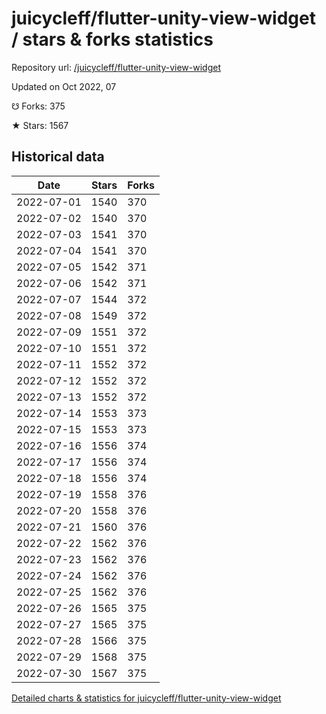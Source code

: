 # juicycleff/flutter-unity-view-widget / stars & forks statistics

Repository url: [/juicycleff/flutter-unity-view-widget](https://github.com/juicycleff/flutter-unity-view-widget)

Updated on Oct 2022, 07

☋ Forks: 375

★ Stars: 1567

## Historical data
| Date | Stars | Forks |
|------|-------|-------|
| 2022-07-01 | 1540 | 370 | 
| 2022-07-02 | 1540 | 370 | 
| 2022-07-03 | 1541 | 370 | 
| 2022-07-04 | 1541 | 370 | 
| 2022-07-05 | 1542 | 371 | 
| 2022-07-06 | 1542 | 371 | 
| 2022-07-07 | 1544 | 372 | 
| 2022-07-08 | 1549 | 372 | 
| 2022-07-09 | 1551 | 372 | 
| 2022-07-10 | 1551 | 372 | 
| 2022-07-11 | 1552 | 372 | 
| 2022-07-12 | 1552 | 372 | 
| 2022-07-13 | 1552 | 372 | 
| 2022-07-14 | 1553 | 373 | 
| 2022-07-15 | 1553 | 373 | 
| 2022-07-16 | 1556 | 374 | 
| 2022-07-17 | 1556 | 374 | 
| 2022-07-18 | 1556 | 374 | 
| 2022-07-19 | 1558 | 376 | 
| 2022-07-20 | 1558 | 376 | 
| 2022-07-21 | 1560 | 376 | 
| 2022-07-22 | 1562 | 376 | 
| 2022-07-23 | 1562 | 376 | 
| 2022-07-24 | 1562 | 376 | 
| 2022-07-25 | 1562 | 376 | 
| 2022-07-26 | 1565 | 375 | 
| 2022-07-27 | 1565 | 375 | 
| 2022-07-28 | 1566 | 375 | 
| 2022-07-29 | 1568 | 375 | 
| 2022-07-30 | 1567 | 375 | 


[Detailed charts & statistics for juicycleff/flutter-unity-view-widget](https://reviewgithub.com/rep/juicycleff/flutter-unity-view-widget)
